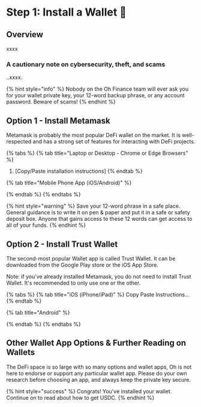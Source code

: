 # Step 1: Install a Wallet 📲

## Overview

xxxx

### A cautionary note on cybersecurity, theft, and scams

..xxxx.

{% hint style="info" %}
Nobody on the Oh Finance team will ever ask you for your wallet private key, your 12-word backup phrase, or any account password. Beware of scams!
{% endhint %}



## Option 1 - Install Metamask

Metamask is probably the most popular DeFi wallet on the market. It is well-respected and has a strong set of features for interacting with DeFi projects.

{% tabs %}
{% tab title="Laptop or Desktop - Chrome or Edge Browsers" %}


1. \[Copy/Paste installation instructions\]
{% endtab %}

{% tab title="Mobile Phone App \(iOS/Android\)" %}

{% endtab %}
{% endtabs %}

{% hint style="warning" %}
Save your 12-word phrase in a safe place. General guidance is to write it on pen & paper and put it in a safe or safety deposit box. Anyone that gains access to these 12 words can get access to all of your funds.
{% endhint %}

## Option 2 - Install Trust Wallet

The second-most popular Wallet app is called Trust Wallet. It can be downloaded from the Google Play store or the iOS App Store.

 Note: if you've already installed Metamask, you do not need to install Trust Wallet. It's recommended to only use one or the other.

{% tabs %}
{% tab title="iOS \(iPhone/iPad\)" %}
Copy Paste Instructions...
{% endtab %}

{% tab title="Android" %}

{% endtab %}
{% endtabs %}

## Other Wallet App Options & Further Reading on Wallets

The DeFi space is so large with so many options and wallet apps, Oh is not here to endorse or support any particular wallet app. Please do your own research before choosing an app, and always keep the private key secure.



{% hint style="success" %}
Congrats! You've installed your wallet. Continue on to read about how to get USDC.
{% endhint %}

